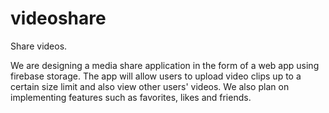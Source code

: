 # videoshare
Share videos.

We are designing a media share application in the form of a web app using firebase storage. The app will allow users to upload video clips up to a certain size limit and also view other users' videos. We also plan on implementing features such as favorites, likes and friends.
